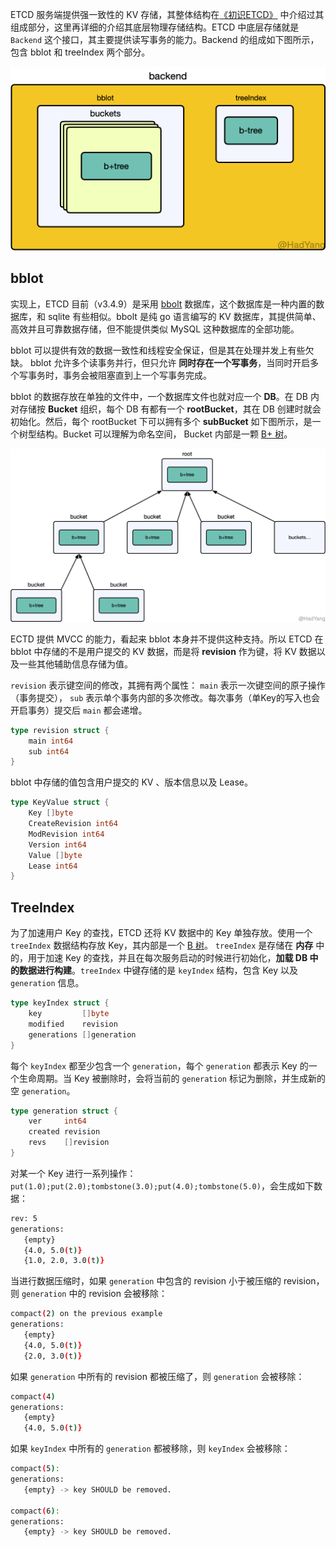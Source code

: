 
ETCD 服务端提供强一致性的 KV 存储，其整体结构在[《初识ETCD》](https://hadyang.github.io/2020/07/etcd-overview/) 中介绍过其组成部分，这里再详细的介绍其底层物理存储结构。ETCD 中底层存储就是 `Backend` 这个接口，其主要提供读写事务的能力。Backend 的组成如下图所示，包含 bblot 和 treeIndex 两个部分。

![](assists/etcd-data-model.png)

## bblot

实现上，ETCD 目前（v3.4.9）是采用 [bbolt](https://github.com/etcd-io/bbolt) 数据库，这个数据库是一种内置的数据库，和 sqlite 有些相似。bbolt 是纯 go 语言编写的 KV 数据库，其提供简单、高效并且可靠数据存储，但不能提供类似 MySQL 这种数据库的全部功能。

bblot 可以提供有效的数据一致性和线程安全保证，但是其在处理并发上有些欠缺。 bblot 允许多个读事务并行，但只允许 **同时存在一个写事务**，当同时开启多个写事务时，事务会被阻塞直到上一个写事务完成。

bblot 的数据存放在单独的文件中，一个数据库文件也就对应一个 **DB**。在 DB 内对存储按 **Bucket** 组织，每个 DB 有都有一个 **rootBucket**，其在 DB 创建时就会初始化。然后，每个 rootBucket 下可以拥有多个 **subBucket** 如下图所示，是一个树型结构。Bucket 可以理解为命名空间， Bucket 内部是一颗 [B+ 树](https://hadyang.github.io/interview/docs/basic/algo/tree/#b%E6%A0%91-1)。

![](assists/bblot-buckets.png)

ECTD 提供 MVCC 的能力，看起来 bblot 本身并不提供这种支持。所以 ETCD 在 bblot 中存储的不是用户提交的 KV 数据，而是将 **revision** 作为键，将 KV 数据以及一些其他辅助信息存储为值。 

`revision` 表示键空间的修改，其拥有两个属性： `main` 表示一次键空间的原子操作（事务提交）， `sub` 表示单个事务内部的多次修改。每次事务（单Key的写入也会开启事务）提交后 `main` 都会递增。

```go
type revision struct {
	main int64
	sub int64
}
```

bblot 中存储的值包含用户提交的 KV 、版本信息以及 Lease。

```go
type KeyValue struct {
	Key []byte 
	CreateRevision int64
	ModRevision int64
	Version int64 
	Value []byte
	Lease int64
}
```

## TreeIndex

为了加速用户 Key 的查找，ETCD 还将 KV 数据中的 Key 单独存放。使用一个 `treeIndex` 数据结构存放 Key，其内部是一个 [B 树](https://hadyang.github.io/interview/docs/basic/algo/tree/#b%E6%A0%91)。 `treeIndex` 是存储在 **内存** 中的，用于加速 Key 的查找，并且在每次服务启动的时候进行初始化，**加载 DB 中的数据进行构建**。`treeIndex` 中键存储的是 `keyIndex` 结构，包含 Key 以及 `generation` 信息。

```go
type keyIndex struct {
	key         []byte
	modified    revision
	generations []generation
}
```

每个 `keyIndex` 都至少包含一个 `generation`，每个 `generation` 都表示 Key 的一个生命周期。当 Key 被删除时，会将当前的 `generation` 标记为删除，并生成新的空 `generation`。

```go
type generation struct {
	ver     int64
	created revision
	revs    []revision
}
```

对某一个 Key 进行一系列操作：`put(1.0);put(2.0);tombstone(3.0);put(4.0);tombstone(5.0)`，会生成如下数据：

```bash
rev: 5
generations:
   {empty}
   {4.0, 5.0(t)}
   {1.0, 2.0, 3.0(t)}
```

当进行数据压缩时，如果 `generation` 中包含的 revision 小于被压缩的 revision，则 `generation` 中的 revision 会被移除：

```bash
compact(2) on the previous example
generations:
   {empty}
   {4.0, 5.0(t)}
   {2.0, 3.0(t)}
```

如果 `generation` 中所有的 revision 都被压缩了，则 `generation` 会被移除：

```bash
compact(4)
generations:
   {empty}
   {4.0, 5.0(t)}
```

如果 `keyIndex` 中所有的 `generation` 都被移除，则 `keyIndex` 会被移除：

```bash
compact(5):
generations:
   {empty} -> key SHOULD be removed.

compact(6):
generations:
   {empty} -> key SHOULD be removed.
```